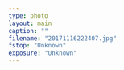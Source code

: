 ```yaml
---
type: photo
layout: main
caption: ""
filename: "20171116222407.jpg"
fstop: "Unknown"
exposure: "Unknown"
---
```

